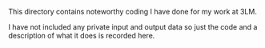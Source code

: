This directory contains noteworthy coding I have done for my work at 3LM.

I have not included any private input and output data so just the code and a description of what it does is recorded here.
